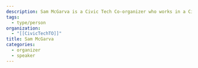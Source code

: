```yaml
---
description: Sam McGarva is a Civic Tech Co-organizer who works in a City Councillor’s office on communications, engagement, policy, and directly supporting residents. She has a background in design, research, and policy and strongly believes in the value of civic engagement.
tags:
  - type/person
organization:
  - "[[CivicTechTO]]"
title: Sam McGarva
categories:
  - organizer
  - speaker
---
```

